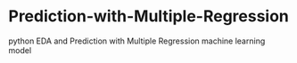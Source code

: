 # Prediction-with-Multiple-Regression
python EDA and Prediction with Multiple Regression machine learning model
